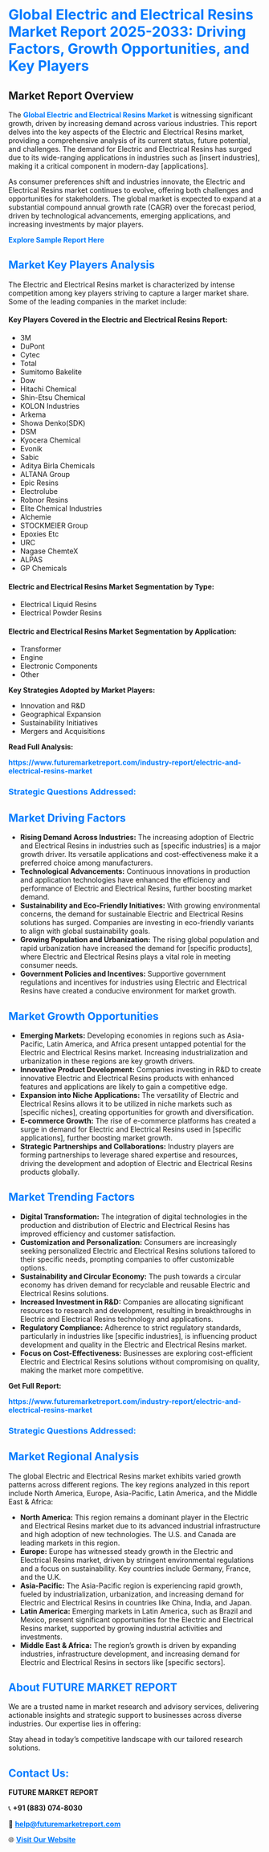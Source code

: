 <h1 style="color: #007BFF;">Global Electric and Electrical Resins Market Report 2025-2033: Driving Factors, Growth Opportunities, and Key Players</h1>

<section id="overview">
<h2>Market Report Overview</h2>
<p>The <a href="https://www.futuremarketreport.com/industry-report/electric-and-electrical-resins-market" style="color: #007BFF; text-decoration: none;"><strong>Global Electric and Electrical Resins Market</strong></a> is witnessing significant growth, driven by increasing demand across various industries. This report delves into the key aspects of the Electric and Electrical Resins market, providing a comprehensive analysis of its current status, future potential, and challenges. The demand for Electric and Electrical Resins has surged due to its wide-ranging applications in industries such as [insert industries], making it a critical component in modern-day [applications].</p>
<p>As consumer preferences shift and industries innovate, the Electric and Electrical Resins market continues to evolve, offering both challenges and opportunities for stakeholders. The global market is expected to expand at a substantial compound annual growth rate (CAGR) over the forecast period, driven by technological advancements, emerging applications, and increasing investments by major players.</p>
</section>

<section id="overview">
<p><a href="https://www.futuremarketreport.com/request-sample/reportId=88884" style="color: #007BFF; text-decoration: none;"><strong>Explore Sample Report Here</strong></a></p>
</section>

<section id="key-players">
<h2 style="color: #007BFF;">Market Key Players Analysis</h2>
<p>The Electric and Electrical Resins market is characterized by intense competition among key players striving to capture a larger market share. Some of the leading companies in the market include:</p>
<h4>Key Players Covered in the Electric and Electrical Resins Report:</h4>
<ul><li>3M</li><li>DuPont</li><li>Cytec</li><li>Total</li><li>Sumitomo Bakelite</li><li>Dow</li><li>Hitachi Chemical</li><li>Shin-Etsu Chemical</li><li>KOLON Industries</li><li>Arkema</li><li>Showa Denko(SDK)</li><li>DSM</li><li>Kyocera Chemical</li><li>Evonik</li><li>Sabic</li><li>Aditya Birla Chemicals</li><li>ALTANA Group</li><li>Epic Resins</li><li>Electrolube</li><li>Robnor Resins</li><li>Elite Chemical Industries</li><li>Alchemie</li><li>STOCKMEIER Group</li><li>Epoxies Etc</li><li>URC</li><li>Nagase ChemteX</li><li>ALPAS</li><li>GP Chemicals</li></ul>
<h4>Electric and Electrical Resins Market Segmentation by Type:</h4>
<ul><li>Electrical Liquid Resins</li><li>Electrical Powder Resins</li></ul>

<h4>Electric and Electrical Resins Market Segmentation by Application:</h4>
<ul><li>Transformer</li><li>Engine</li><li>Electronic Components</li><li>Other</li></ul>
<p><strong>Key Strategies Adopted by Market Players:</strong></p>
<ul>
<li>Innovation and R&D</li>
<li>Geographical Expansion</li>
<li>Sustainability Initiatives</li>
<li>Mergers and Acquisitions</li>
</ul>
</section>

<section>
<p><strong>Read Full Analysis: </strong></p><a href="https://www.futuremarketreport.com/industry-report/electric-and-electrical-resins-market" style="color: #007BFF; text-decoration: none;"><strong>https://www.futuremarketreport.com/industry-report/electric-and-electrical-resins-market</strong></a>
<h3 style="color: #007BFF;">Strategic Questions Addressed:</h3>
</section>

<section id="driving-factors">
<h2 style="color: #007BFF;">Market Driving Factors</h2>
<ul>
<li><strong>Rising Demand Across Industries:</strong> The increasing adoption of Electric and Electrical Resins in industries such as [specific industries] is a major growth driver. Its versatile applications and cost-effectiveness make it a preferred choice among manufacturers.</li>
<li><strong>Technological Advancements:</strong> Continuous innovations in production and application technologies have enhanced the efficiency and performance of Electric and Electrical Resins, further boosting market demand.</li>
<li><strong>Sustainability and Eco-Friendly Initiatives:</strong> With growing environmental concerns, the demand for sustainable Electric and Electrical Resins solutions has surged. Companies are investing in eco-friendly variants to align with global sustainability goals.</li>
<li><strong>Growing Population and Urbanization:</strong> The rising global population and rapid urbanization have increased the demand for [specific products], where Electric and Electrical Resins plays a vital role in meeting consumer needs.</li>
<li><strong>Government Policies and Incentives:</strong> Supportive government regulations and incentives for industries using Electric and Electrical Resins have created a conducive environment for market growth.</li>
</ul>
</section>

<section id="growth-opportunities">
<h2 style="color: #007BFF;">Market Growth Opportunities</h2>
<ul>
<li><strong>Emerging Markets:</strong> Developing economies in regions such as Asia-Pacific, Latin America, and Africa present untapped potential for the Electric and Electrical Resins market. Increasing industrialization and urbanization in these regions are key growth drivers.</li>
<li><strong>Innovative Product Development:</strong> Companies investing in R&D to create innovative Electric and Electrical Resins products with enhanced features and applications are likely to gain a competitive edge.</li>
<li><strong>Expansion into Niche Applications:</strong> The versatility of Electric and Electrical Resins allows it to be utilized in niche markets such as [specific niches], creating opportunities for growth and diversification.</li>
<li><strong>E-commerce Growth:</strong> The rise of e-commerce platforms has created a surge in demand for Electric and Electrical Resins used in [specific applications], further boosting market growth.</li>
<li><strong>Strategic Partnerships and Collaborations:</strong> Industry players are forming partnerships to leverage shared expertise and resources, driving the development and adoption of Electric and Electrical Resins products globally.</li>
</ul>
</section>

<section id="trending-factors">
<h2 style="color: #007BFF;">Market Trending Factors</h2>
<ul>
<li><strong>Digital Transformation:</strong> The integration of digital technologies in the production and distribution of Electric and Electrical Resins has improved efficiency and customer satisfaction.</li>
<li><strong>Customization and Personalization:</strong> Consumers are increasingly seeking personalized Electric and Electrical Resins solutions tailored to their specific needs, prompting companies to offer customizable options.</li>
<li><strong>Sustainability and Circular Economy:</strong> The push towards a circular economy has driven demand for recyclable and reusable Electric and Electrical Resins solutions.</li>
<li><strong>Increased Investment in R&D:</strong> Companies are allocating significant resources to research and development, resulting in breakthroughs in Electric and Electrical Resins technology and applications.</li>
<li><strong>Regulatory Compliance:</strong> Adherence to strict regulatory standards, particularly in industries like [specific industries], is influencing product development and quality in the Electric and Electrical Resins market.</li>
<li><strong>Focus on Cost-Effectiveness:</strong> Businesses are exploring cost-efficient Electric and Electrical Resins solutions without compromising on quality, making the market more competitive.</li>
</ul>
</section>

<section>
<p><strong>Get Full Report: </strong></p><a href="https://www.futuremarketreport.com/industry-report/electric-and-electrical-resins-market" style="color: #007BFF; text-decoration: none;"><strong>https://www.futuremarketreport.com/industry-report/electric-and-electrical-resins-market</strong></a>
<h3 style="color: #007BFF;">Strategic Questions Addressed:</h3>
</section>


<section id="regional-analysis">
<h2 style="color: #007BFF;">Market Regional Analysis</h2>
<p>The global Electric and Electrical Resins market exhibits varied growth patterns across different regions. The key regions analyzed in this report include North America, Europe, Asia-Pacific, Latin America, and the Middle East & Africa:</p>
<ul>
<li><strong>North America:</strong> This region remains a dominant player in the Electric and Electrical Resins market due to its advanced industrial infrastructure and high adoption of new technologies. The U.S. and Canada are leading markets in this region.</li>
<li><strong>Europe:</strong> Europe has witnessed steady growth in the Electric and Electrical Resins market, driven by stringent environmental regulations and a focus on sustainability. Key countries include Germany, France, and the U.K.</li>
<li><strong>Asia-Pacific:</strong> The Asia-Pacific region is experiencing rapid growth, fueled by industrialization, urbanization, and increasing demand for Electric and Electrical Resins in countries like China, India, and Japan.</li>
<li><strong>Latin America:</strong> Emerging markets in Latin America, such as Brazil and Mexico, present significant opportunities for the Electric and Electrical Resins market, supported by growing industrial activities and investments.</li>
<li><strong>Middle East & Africa:</strong> The region’s growth is driven by expanding industries, infrastructure development, and increasing demand for Electric and Electrical Resins in sectors like [specific sectors].</li>
</ul>
</section>

<footer>
<h2 style="color: #007BFF;">About FUTURE MARKET REPORT</h2>
<p>We are a trusted name in market research and advisory services, delivering actionable insights and strategic support to businesses across diverse industries. Our expertise lies in offering:</p>

<p>Stay ahead in today’s competitive landscape with our tailored research solutions.</p>

<h2 style="color: #007BFF;">Contact Us:</h2>
<p><strong>FUTURE MARKET REPORT</strong></p>
<p>📞 <strong>+91 (883) 074-8030</strong></p>
<p>📧 <strong><a href="mailto:help@futuremarketreport.com" style="color: #007BFF;">help@futuremarketreport.com</a></strong></p>
<p>🌐 <strong><a href="https://www.futuremarketreport.com/" style="color: #007BFF;">Visit Our Website</a></strong></p>
</footer>